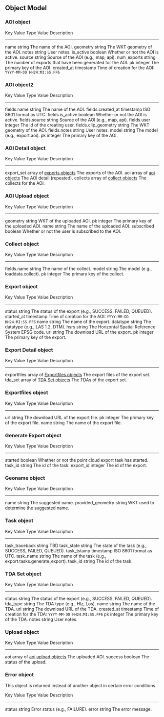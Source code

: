 Object Model
------------

### AOI object

  Key            Value Type   Value Description
  -------------- ------------ -------------------------------------------------------------
  name           string       The name of the AOI.
  geometry       string       The WKT geometry of the AOI.
  notes          string       User notes.
  is\_active     boolean      Whether or not the AOI is active.
  source         string       Source of the AOI (e.g., map, api).
  num\_exports   string       The number of exports that have been generated for the AOI.
  pk             integer      The primary key of the AOI.
  created\_at    timestamp    Time of creation for the AOI: `YYYY-MM-DD HH24:MI:SS.FF6`

### AOI object2

  Key                     Value Type   Value Description
  ----------------------- ------------ -------------------------------------
  fields.name             string       The name of the AOI.
  fields.created\_at      timestamp    ISO 8601 format as UTC.
  fields.is\_active       boolean      Whether or not the AOI is active.
  fields.source           string       Source of the AOI (e.g., map, api).
  fields.user             integer      The id of the creating user.
  fields.clip\_geometry   string       The WKT geometry of the AOI.
  fields.notes            string       User notes.
  model                   string       The model (e.g., export.aoi).
  pk                      integer      The primary key of the AOI.

### AOI Detail object

  Key           Value Type                                    Value Description
  ------------- --------------------------------------------- ----------------------------
  export\_set   array of [exports objects](#export-object)    The exports of the AOI.
  aoi           array of [aoi objects](#aoi-object2)          The AOI detail (repeated).
  collects      array of [collect objects](#collect-object)   The collects for the AOI.

### AOI Upload object

  Key          Value Type   Value Description
  ------------ ------------ ---------------------------------------------------
  geometry     string       WKT of the uploaded AOI.
  pk           integer      The primary key of the uploaded AOI.
  name         string       The name of the uploaded AOI.
  subscribed   boolean      Whether or not the user is subscribed to the AOI.

### Collect object

  Key           Value Type   Value Description
  ------------- ------------ -------------------------------------
  fields.name   string       The name of the collect.
  model         string       The model (e.g., loaddata.collect).
  pk            integer      The primary key of the collect.

### Export object

  Key          Value Type   Value Description
  ------------ ------------ -----------------------------------------------------------
  status       string       The status of the export (e.g., SUCCESS, FAILED, QUEUED).
  started\_at   timestamp    Time of creation for the AOI: `YYYY-MM-DD HH24:MI:SS.FF6`
  name         string       The name of the export.
  datatype     string       The datatype (e.g., LAS 1.2, DTM).
  hsrs         string       The Horizontal Spatial Reference System EPSG code.
  url          string       The download URL of the export.
  pk           integer      The primary key of the export.

### Export Detail object

  Key           Value Type                                            Value Description
  ------------- ----------------------------------------------------- -------------------------------------
  exportfiles   array of [Exportfiles objects](#exportfiles-object)   The export files of the export set.
  tda\_set      array of [TDA Set objects](#tda-set-object)           The TDAs of the export set.

### Exportfiles object

  Key    Value Type   Value Description
  ------ ------------ --------------------------------------
  url    string       The download URL of the export file.
  pk     integer      The primary key of the export file.
  name   string       The name of the export file.

### Generate Export object

  Key        Value Type   Value Description
  ---------- ------------ ---------------------------------------------------------
  started    boolean      Whether or not the point cloud export task has started.
  task\_id   string       The id of the task.
  export\_id integer      The id of the export.

### Geoname object

  Key                  Value Type   Value Description
  -------------------- ------------ -------------------------------------------
  name                 string       The suggested name.
  provided\_geometry   string       WKT used to determine the suggested name.

### Task object

  Key               Value Type   Value Description
  ----------------- ------------ -------------------------------------------------------------
  task\_traceback   string       TBD
  task\_state       string       The state of the task (e.g., SUCCESS, FAILED, QUEUED).
  task\_tstamp      timestamp    ISO 8601 format as UTC.
  task\_name        string       The name of the task (e.g., export.tasks.generate\_export).
  task\_id          string       The id of the task.

### TDA Set object

  Key           Value Type   Value Description
  ------------- ------------ -----------------------------------------------------------
  status        string       The status of the export (e.g., SUCCESS, FAILED, QUEUED).
  tda\_type     string       The TDA type (e.g., Hlz, Los).
  name          string       The name of the TDA.
  url           string       The download URL of the TDA.
  created\_at   timestamp    Time of creation for the TDA: `YYYY-MM-DD HH24:MI:SS.FF6`
  pk            integer      The primary key of the TDA.
  notes         string       User notes.

### Upload object

  Key       Value Type                                          Value Description
  --------- --------------------------------------------------- ---------------------------
  aoi       array of [aoi upload objects](#aoi-upload-object)   The uploaded AOI.
  success   boolean                                             The status of the upload.

### Error object
This object is returned instead of another object in certain error conditions.

  Key       Value Type   Value Description
  --------- ------------ ------------------------------
  status    string       Error status (e.g., FAILURE).
  error     string       The error message.
